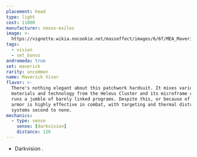 ```yaml
---
placement: head
type: light
cost: 11000
manufacturer: nexus-exiles
image: >-
  https://vignette.wikia.nocookie.net/masseffect/images/6/6f/MEA_Maverick_Ambusher_Helmet.png/revision/latest/scale-to-width-down/350?cb=20180511230908
tags:
  - vision
  - set_bonus
andromeda: true
set: maverick
rarity: uncommon
name: Maverick Visor
flavor: >-
  There's nothing elegant about this patchwork hardsuit. It mixes various
  materials and technology from the Heleus Cluster and its microframe computer
  runs a jumble of barely linked programs. Despite this, or because of it, the
  armor is highly effective in combat, with targeting and thermal distribution
  systems second to none.
mechanics:
  - type: sense
    sense: [darkvision]
    distance: 120
---
```

- Darkvision <me-distance length='120' />.
